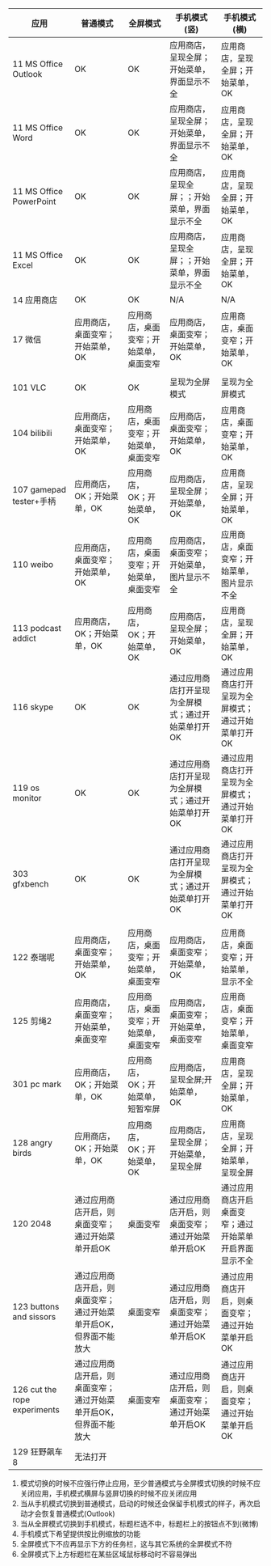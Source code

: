 | 应用                         | 普通模式                                                     | 全屏模式                               | 手机模式(竖)                                       | 手机模式(横)                                           |
| ---------------------------- | ------------------------------------------------------------ | -------------------------------------- | -------------------------------------------------- | ------------------------------------------------------ |
| 11 MS Office Outlook         | OK                                                           | OK                                     | 应用商店，呈现全屏；开始菜单，界面显示不全         | 应用商店，呈现全屏；开始菜单，OK                       |
| 11 MS Office Word            | OK                                                           | OK                                     | 应用商店，呈现全屏；开始菜单，界面显示不全         | 应用商店，呈现全屏；开始菜单，OK                       |
| 11 MS Office PowerPoint      | OK                                                           | OK                                     | 应用商店，呈现全屏；；开始菜单，界面显示不全       | 应用商店，呈现全屏；开始菜单，OK                       |
| 11 MS Office Excel           | OK                                                           | OK                                     | 应用商店，呈现全屏；；开始菜单，界面显示不全       | 应用商店，呈现全屏；开始菜单，OK                       |
| 14 应用商店                  | OK                                                           | OK                                     | N/A                                                | N/A                                                    |
| 17 微信                      | 应用商店，桌面变窄；开始菜单，OK                             | 应用商店，桌面变窄；开始菜单，桌面变窄 | 应用商店，桌面变窄；开始菜单，OK                   | 应用商店，桌面变窄；开始菜单，OK                       |
|                              |                                                              |                                        |                                                    |                                                        |
| 101 VLC                      | OK                                                           | OK                                     | 呈现为全屏模式                                     | 呈现为全屏模式                                         |
| 104 bilibili                 | 应用商店，桌面变窄；开始菜单，OK                             | 应用商店，桌面变窄；开始菜单，桌面变窄 | 应用商店，桌面变窄；开始菜单，OK                   | 应用商店，桌面变窄；开始菜单，OK                       |
| 107 gamepad tester+手柄      | 应用商店，OK；开始菜单，OK                                   | 应用商店，OK；开始菜单，OK             | 应用商店，呈现全屏；开始菜单，OK                   | 应用商店，呈现全屏；开始菜单，OK                       |
| 110 weibo                    | 应用商店，桌面变窄；开始菜单，OK                             | 应用商店，桌面变窄；开始菜单，桌面变窄 | 应用商店，桌面变窄；开始菜单，图片显示不全         | 应用商店，桌面变窄；开始菜单，图片显示不全             |
| 113 podcast addict           | 应用商店，OK；开始菜单，OK                                   | 应用商店，OK；开始菜单，OK             | 应用商店，呈现全屏；开始菜单，OK                   | 应用商店，呈现全屏；开始菜单，OK                       |
| 116 skype                    | OK                                                           | OK                                     | 通过应用商店打开呈现为全屏模式；通过开始菜单打开OK | 通过应用商店打开呈现为全屏模式；通过开始菜单打开OK     |
| 119 os monitor               | OK                                                           | OK                                     | 通过应用商店打开呈现为全屏模式；通过开始菜单打开OK | 通过应用商店打开呈现为全屏模式；通过开始菜单打开OK     |
| 303 gfxbench                 | OK                                                           | OK                                     | 通过应用商店打开呈现为全屏模式；通过开始菜单打开OK | 通过应用商店打开呈现为全屏模式；通过开始菜单打开OK     |
|                              |                                                              |                                        |                                                    |                                                        |
| 122 泰瑞呢                   | 应用商店，桌面变窄；开始菜单，OK                             | 应用商店，桌面变窄；开始菜单，桌面变窄 | 应用商店，桌面变窄；开始菜单，OK                   | 应用商店，桌面变窄；开始菜单，显示不全                 |
| 125 剪绳2                    | 应用商店，桌面变窄；开始菜单，桌面变窄                       | 应用商店，桌面变窄；开始菜单，桌面变窄 | 应用商店，桌面变窄；开始菜单，桌面变窄             | 应用商店，桌面变窄；开始菜单，桌面变窄                 |
| 301 pc mark                  | 应用商店，OK；开始菜单，OK                                   | 应用商店，OK；开始菜单，短暂窄屏       | 应用商店，呈现全屏;开始菜单，OK                    | 应用商店，呈现全屏；开始菜单，OK                       |
| 128 angry birds              | 应用商店，OK；开始菜单，OK                                   | 应用商店，OK；开始菜单，OK             | 应用商店，呈现全屏；开始菜单，呈现全屏             | 应用商店，呈现全屏；开始菜单，呈现全屏                 |
| 120 2048                     | 通过应用商店开启，则桌面变窄；通过开始菜单开启OK             | 桌面变窄                               | 通过应用商店开启，则桌面变窄；通过开始菜单开启OK   | 通过应用商店开启桌面变窄；通过开始菜单开启界面显示不全 |
| 123 buttons and sissors      | 通过应用商店开启，则桌面变窄；通过开始菜单开启OK，但界面不能放大 | 桌面变窄                               | 通过应用商店开启，则桌面变窄；通过开始菜单开启OK   | 通过应用商店开启，则桌面变窄；通过开始菜单开启OK       |
| 126 cut the rope experiments | 通过应用商店开启，则桌面变窄；通过开始菜单开启OK，但界面不能放大 | 桌面变窄                               | 通过应用商店开启，则桌面变窄；通过开始菜单开启OK   | 通过应用商店开启，则桌面变窄；通过开始菜单开启OK       |
| 129 狂野飙车8                | 无法打开                                                     |                                        |                                                    |                                                        |

1. 模式切换的时候不应强行停止应用，至少普通模式与全屏模式切换的时候不应关闭应用，手机模式横屏与竖屏切换的时候不应关闭应用
2. 当从手机模式切换到普通模式，启动的时候还会保留手机模式的样子，再次启动才会恢复普通模式(Outlook)
3. 当从全屏模式切换到手机模式，标题栏选不中，标题栏上的按钮点不到(微博)
4. 手机模式下希望提供按比例缩放的功能
5. 全屏模式下不应再显示下方的任务栏，这与其它系统的全屏模式不符
6. 全屏模式下上方标题栏在某些区域鼠标移动时不容易弹出